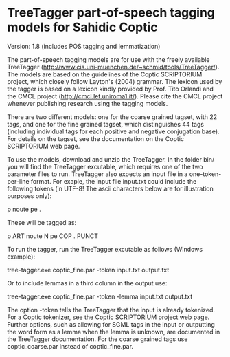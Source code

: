 TreeTagger part-of-speech tagging models for Sahidic Coptic
===========================================================
Version: 1.8 (includes POS tagging and lemmatization)

The part-of-speech tagging models are for use with the freely available TreeTagger 
(http://www.cis.uni-muenchen.de/~schmid/tools/TreeTagger/). The models are based
on the guidelines of the Coptic SCRIPTORIUM project, which closely follow Layton's (2004)
grammar. The lexicon used by the tagger is based on a lexicon kindly provided by Prof.
Tito Orlandi and the CMCL project (http://cmcl.let.uniroma1.it/). Please cite the CMCL
project whenever publishing research using the tagging models.

There are two different models: one for the coarse grained tagset, with 22 tags, and one
for the fine grained tagset, which distinguishes 44 tags (including individual tags for
each positive and negative conjugation base). For details on the tagset, see the 
documentation on the Coptic SCRIPTORIUM web page.

To use the models, download and unzip the TreeTagger. In the folder bin/ you will find
the TreeTagger excutable, which requires one of the two parameter files to run. TreeTagger
also expects an input file in a one-token-per-line format. For exaple, the input file input.txt could
include the following tokens (in UTF-8! The ascii characters below are for illustration purposes only): 

p
noute
pe
.

These will be tagged as:

p	ART
noute	N
pe	COP
.	PUNCT

To run the tagger, run the TreeTagger excutable as follows (Windows example): 

tree-tagger.exe coptic_fine.par -token input.txt output.txt

Or to include lemmas in a third column in the output use:

tree-tagger.exe coptic_fine.par -token -lemma input.txt output.txt

The option -token tells the TreeTagger that the input is already tokenized. For a Coptic tokenizer, 
see the Coptic SCRIPTORIUM project web page. Further options, such as allowing for SGML tags in the
input or outputting the word form as a lemma when the lemma is unknown, are documented in the 
TreeTagger documentation. For the coarse grained tags use coptic_coarse.par instead of coptic_fine.par.
